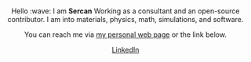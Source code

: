 <br>
<p align="center">
  Hello :wave:  I am <b>Sercan</b>
  Working as a  consultant and an open-source contributor.
  I am into materials, physics, math, simulations, and software.
</p>
<p align="center">You can reach me via <a href="https://www.eyupsercanuygur.com" target="_blank">my personal web page</a> or the link below.</p>

<p align = "center">
<span>
<a class="link-gray-dark"  href= 'https://www.linkedin.com/in/eypsrcnuygr/' >LinkedIn </a>
</span>
</p>





